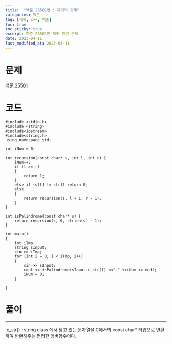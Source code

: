 ```yaml
---
title:  "백준 25501번 : 재귀의 귀재"
categories: 백준
tag: [재귀, c++, 백준]
toc: true
toc_sticky: true
excerpt: 백준 25501번 재귀 관련 문제
date: 2023-04-11
last_modified_at: 2023-04-11
---
```


# 문제
[백준 25501](https://www.acmicpc.net/problem/25501)


# 코드
```
#include <stdio.h>
#include <string>
#include<iostream>
#include<string.h>
using namespace std;

int iNum = 0;

int recursion(const char* s, int l, int r) {
    iNum++;
    if (l >= r)
    {
        return 1;
    }
    else if (s[l] != s[r]) return 0;
    else
    {
        return recursion(s, l + 1, r - 1);
    }
}

int isPalindrome(const char* s) {
    return recursion(s, 0, strlen(s) - 1);
}

int main()
{
    int iTmp;
    string sInput;
    cin >> iTmp;
    for (int i = 0; i < iTmp; i++)
    {
        cin >> sInput;
        cout << isPalindrome(sInput.c_str()) <<" " <<iNum << endl;
        iNum = 0;
    }

}
```

# 풀이
---
.c_str() : string class 에서 담고 있는 문자열을 C에서의 const char* 타입으로 변환하여 반환해주는 편리한 멤버함수이다. 
